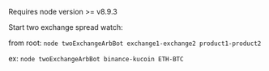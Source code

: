 Requires node version >= v8.9.3

Start two exchange spread watch:

from root: `node twoExchangeArbBot exchange1-exchange2 product1-product2`

ex: `node twoExchangeArbBot binance-kucoin ETH-BTC`
